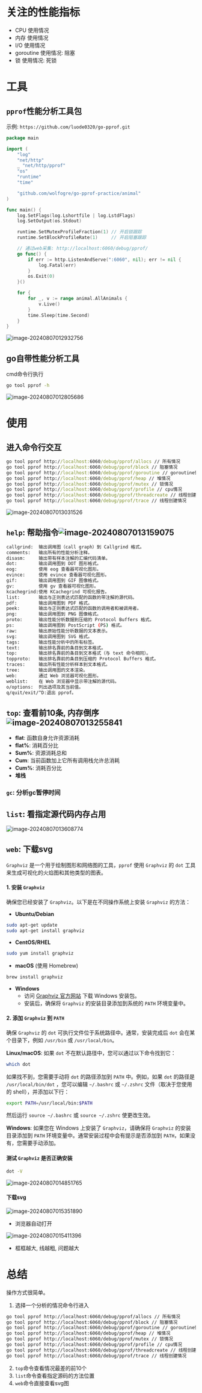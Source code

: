 # 关注的性能指标

- CPU 使用情况
- 内存 使用情况
- I/O 使用情况
- goroutine 使用情况: 阻塞
- 锁 使用情况: 死锁

# 工具

## `pprof`性能分析工具包

示例: `https://github.com/luode0320/go-pprof.git`

```go
package main

import (
	"log"
	"net/http"
	_ "net/http/pprof"
	"os"
	"runtime"
	"time"

	"github.com/wolfogre/go-pprof-practice/animal"
)

func main() {
	log.SetFlags(log.Lshortfile | log.LstdFlags)
	log.SetOutput(os.Stdout)

	runtime.SetMutexProfileFraction(1) // 开启锁跟踪
	runtime.SetBlockProfileRate(1)     // 开启阻塞跟踪

	// 通过web采集: http://localhost:6060/debug/pprof/
	go func() {
		if err := http.ListenAndServe(":6060", nil); err != nil {
			log.Fatal(err)
		}
		os.Exit(0)
	}()

	for {
		for _, v := range animal.AllAnimals {
			v.Live()
		}
		time.Sleep(time.Second)
	}
}
```

![image-20240807012932756](../../../picture/image-20240807012932756.png)

## go自带性能分析工具

cmd命令行执行

```cmd
go tool pprof -h
```

![image-20240807012805686](../../../picture/image-20240807012805686.png)

# 使用

## 进入命令行交互

```cmd
go tool pprof http://localhost:6060/debug/pprof/allocs // 所有情况
go tool pprof http://localhost:6060/debug/pprof/block // 阻塞情况
go tool pprof http://localhost:6060/debug/pprof/goroutine // goroutine情况
go tool pprof http://localhost:6060/debug/pprof/heap // 堆情况
go tool pprof http://localhost:6060/debug/pprof/mutex // 锁情况
go tool pprof http://localhost:6060/debug/pprof/profile // cpu情况
go tool pprof http://localhost:6060/debug/pprof/threadcreate // 线程创建情况
go tool pprof http://localhost:6060/debug/pprof/trace // 线程创建情况
```

![image-20240807013031526](../../../picture/image-20240807013031526.png)

## `help`: 帮助指令![image-20240807013159075](../../../picture/image-20240807013159075.png)

```sh
callgrind:	输出调用图（call graph）到 Callgrind 格式。
comments:	输出所有的性能分析注释。
disasm:		输出带有样本注解的汇编代码清单。
dot:		输出调用图到 DOT 图形格式。
eog:		使用 eog 查看器可视化图形。
evince:		使用 evince 查看器可视化图形。
gif:		输出调用图到 GIF 图像格式。
gv:			使用 gv 查看器可视化图形。
kcachegrind:使用 KCachegrind 可视化报告。
list:		输出与正则表达式匹配的函数的带注解的源代码。
pdf:		输出调用图到 PDF 格式。
peek:		输出与正则表达式匹配的函数的调用者和被调用者。
png:		输出调用图到 PNG 图像格式。
proto:		输出性能分析数据到压缩的 Protocol Buffers 格式。
ps:			输出调用图到 PostScript (PS) 格式。
raw:		输出原始性能分析数据的文本表示。
svg:		输出调用图到 SVG 格式。
tags:		输出性能分析中的所有标签。
text:		输出排名靠前的条目到文本格式。
top:		输出排名靠前的条目到文本格式（与 text 命令相同）。
topproto:	输出排名靠前的条目到压缩的 Protocol Buffers 格式。
traces:		输出所有性能分析样本到文本格式。
tree:		输出调用图的文本渲染。
web:		通过 Web 浏览器可视化图形。
weblist:	在 Web 浏览器中显示带注解的源代码。
o/options:	列出选项及其当前值。
q/quit/exit/^D:退出 pprof。
```

## `top`: 查看前10条, 内存倒序![image-20240807013255841](../../../picture/image-20240807013255841.png)

- **flat**: 函数自身允许资源消耗
- **flat%**: 消耗百分比
- **Sum%**: 资源消耗总和
- **Cum**: 当前函数加上它所有调用栈允许总消耗
- **Cum%**: 消耗百分比
- **堆栈**

### `gc`: 分析gc暂停时间

## `list`: 看指定源代码内存占用

![image-20240807013608774](../../../picture/image-20240807013608774.png)

## `web`: 下载svg

`Graphviz` 是一个用于绘制图形和网络图的工具，`pprof` 使用 `Graphviz` 的 `dot` 工具来生成可视化的火焰图和其他类型的图表。

#### 1. 安装 `Graphviz`

确保您已经安装了 `Graphviz`。以下是在不同操作系统上安装 `Graphviz` 的方法：

- **Ubuntu/Debian**

```bash
sudo apt-get update
sudo apt-get install graphviz
```

- **CentOS/RHEL**

```bash
sudo yum install graphviz
```

- **macOS** (使用 Homebrew)

```bash
brew install graphviz
```

- **Windows**
    - 访问 [Graphviz 官方网站](https://graphviz.org/download/) 下载 Windows 安装包。
    - 安装后，确保将 `Graphviz` 的安装目录添加到系统的 `PATH` 环境变量中。

#### 2. 添加 `Graphviz` 到 `PATH`

确保 `Graphviz` 的 `dot` 可执行文件位于系统路径中。通常，安装完成后 `dot` 会在某个目录下，例如 `/usr/bin`
或 `/usr/local/bin`。

**Linux/macOS**: 如果 `dot` 不在默认路径中，您可以通过以下命令找到它：

```bash
which dot
```

如果找不到，您需要手动将 `dot` 的路径添加到 `PATH` 中。例如，如果 `dot` 的路径是 `/usr/local/bin/dot`
，您可以编辑 `~/.bashrc` 或 `~/.zshrc` 文件（取决于您使用的 shell），并添加以下行：

```bash
export PATH=/usr/local/bin:$PATH
```

然后运行 `source ~/.bashrc` 或 `source ~/.zshrc` 使更改生效。

**Windows**: 如果您在 Windows 上安装了 `Graphviz`，请确保将 `Graphviz` 的安装目录添加到 `PATH`
环境变量中。通常安装过程中会有提示是否添加到 `PATH`，如果没有，您需要手动添加。

#### 测试 `Graphviz` 是否正确安装

```bash
dot -V
```

![image-20240807014851765](../../../picture/image-20240807014851765.png)

#### 下载svg

![image-20240807015351890](../../../picture/image-20240807015351890.png)

- 浏览器自动打开

![image-20240807015411396](../../../picture/image-20240807015411396.png)

- 框框越大, 线越粗, 问题越大

# 总结

操作方式很简单。

1. 选择一个分析的情况命令行进入

```sh
go tool pprof http://localhost:6060/debug/pprof/allocs // 所有情况
go tool pprof http://localhost:6060/debug/pprof/block // 阻塞情况
go tool pprof http://localhost:6060/debug/pprof/goroutine // goroutine情况
go tool pprof http://localhost:6060/debug/pprof/heap // 堆情况
go tool pprof http://localhost:6060/debug/pprof/mutex // 锁情况
go tool pprof http://localhost:6060/debug/pprof/profile // cpu情况
go tool pprof http://localhost:6060/debug/pprof/threadcreate // 线程创建情况
go tool pprof http://localhost:6060/debug/pprof/trace // 线程创建情况
```

2. `top`命令查看情况最差的前10个
3. `list`命令查看指定源码的方法位置
4. `web`命令直接查看svg图

